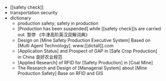 - [[safety check]]
- transportation security
- dictionary 
    - production safety; safety in production
    - [Production has been suspended] while [[safety check]]s are carried out. 暂停 《牛津高阶英汉双解词典》
    - Design on [Mine Safety Production Executive System] Based on [Multi Agent Technology]. www.[[dictall]].com
    - [Application Status] and Prospect of GAP in [Safe Crop Production] in China 良好农业规范
    - [Applied Research] of RFID for [Safety Production] in [Coal Mine] 
    - The Research and Design of [Managerial System] about [Mine Production Safety] Base on RFID and GIS 
